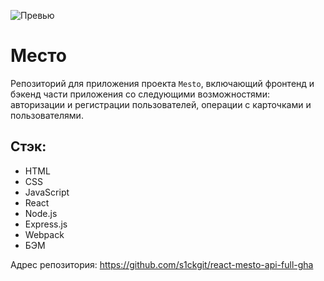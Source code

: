 ![Превью](https://github.com/s1ckgit/react-mesto-api-full-gha/blob/main/preview_mesto.gif)

# Место
Репозиторий для приложения проекта `Mesto`, включающий фронтенд и бэкенд части приложения со следующими возможностями: авторизации и регистрации пользователей, операции с карточками и пользователями.

## Стэк:
* HTML
* CSS
* JavaScript
* React
* Node.js
* Express.js
* Webpack
* БЭМ

Адрес репозитория: https://github.com/s1ckgit/react-mesto-api-full-gha
